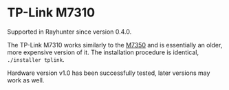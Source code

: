 # TP-Link M7310

Supported in Rayhunter since version 0.4.0.

The TP-Link M7310 works similarly to the [M7350](./tplink-m7350.md) and is
essentially an older, more expensive version of it. The installation procedure
is identical, `./installer tplink`.

Hardware version v1.0 has been successfully tested, later versions may work as
well.
